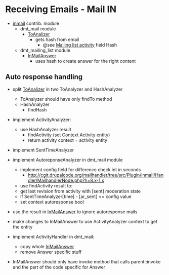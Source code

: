 # Receiving Emails - Mail IN
- [inmail](../../../../../modules/contrib/inmail/inmail.info.yml) contrib. module
  - dmt_mail module
    - [ToAnalizer](../../../modules/custom/dmt_mail/src/Plugin/inmail/Analyzer/ToAnalyzer.php)
      - gets hash from email 
        - @see [Mailing list activity](mailing_list_activity.md) field Hash
  - dmt_mailing_list module
    - [InMailAnswer](../../../modules/custom/dmt_mailing_list/src/Plugin/inmail/Handler/InMailAnswer.php)
      - uses hash to create answer for the right content
       
## Auto response handling

- split [ToAnalizer](../../../modules/custom/dmt_mail/src/Plugin/inmail/Analyzer/ToAnalyzer.php) in two ToAnalyzer and HashAnalyzer
  - ToAnalyzer should have only findTo method
  - HashAnalyzer
    - findHash
    
- implement ActivityAnalyzer:
  - use HashAnalyzer result
    - findActivity (set Context Activity entity)
    - return activity context = activity entity

- implement SentTimeAnalyzer    

- implement AutoreponseAnalyzer in dmt_mail module
  - implement config field for difference check int in seconds
    - http://cgit.drupalcode.org/mailhandler/tree/src/Plugin/inmail/Handler/MailhandlerNode.php?h=8.x-1.x
  - use findActivity result to:
  - get last revision from activity with [sent] moderation state
  - if SentTimeAnalyzer[time] - [ar_sent] <= config value
  - set context autoresponse bool  

- use the result in [InMailAnswer](../../../modules/custom/dmt_mailing_list/src/Plugin/inmail/Handler/InMailAnswer.php) to ignore autoresponse mails
- make changes to InMailAnswer to use ActivityAnalyzer context to get the entity
                       
- implement ActivityHandler in dmt_mail:
  - copy whole [InMailAnswer](../../../modules/custom/dmt_mailing_list/src/Plugin/inmail/Handler/InMailAnswer.php)
  - remove Answer specific stuff

- InMailAnswer should only have invoke method that calls parent::invoke and the part of the code specific for Answer

                       
